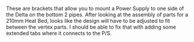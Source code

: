 These are brackets that allow you to mount a Power Supply to one side of the Delta on the bottom 2 pipes.
After looking at the assembly of parts for a 210mm Heat Bed, looks like the design will have to be adjusted
to fit between the vertex parts.  I should be able to fix that with adding some extended tabs where it
connects to the P/S.
